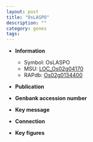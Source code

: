 ```yaml
---
layout: post
title: "OsLASPO"
description: ""
category: genes
tags: 
---
```


* **Information**  
    + Symbol: OsLASPO  
    + MSU: [LOC_Os02g04170](http://rice.plantbiology.msu.edu/cgi-bin/ORF_infopage.cgi?orf=LOC_Os02g04170)  
    + RAPdb: [Os02g0134400](http://rapdb.dna.affrc.go.jp/viewer/gbrowse_details/irgsp1?name=Os02g0134400)  

* **Publication**  

* **Genbank accession number**  

* **Key message**  

* **Connection**  

* **Key figures**  


